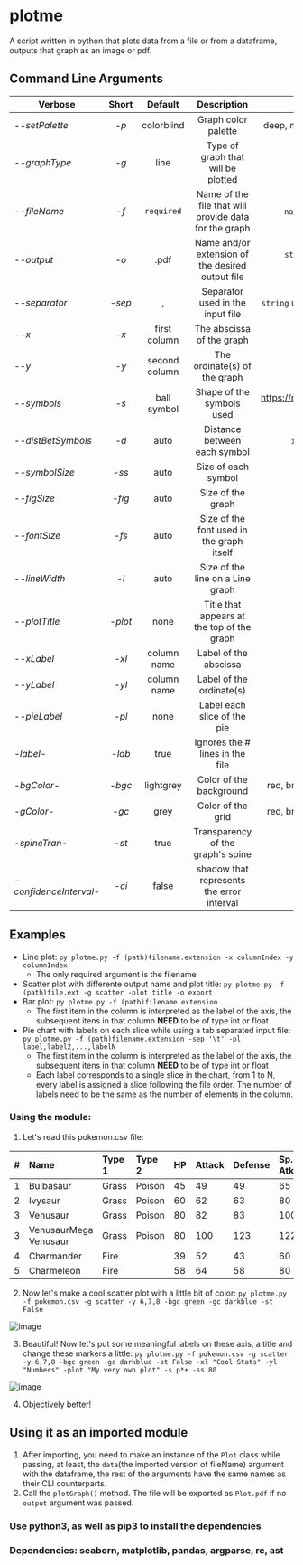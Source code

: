 # plotme
 A script written in python that plots data from a file or from a dataframe, outputs that graph as an image or pdf. 

## Command Line Arguments
| Verbose                | Short    | Default       | Description                                           | Valid Values                                                             |
|------------------------|:--------:|:-------------:|:-----------------------------------------------------:|:------------------------------------------------------------------------:|
| _--setPalette_         | _-p_     | colorblind    | Graph color palette                                   | deep, muted, pastel, bright, dark and colorblind                         |
| _--graphType_          | _-g_     | line          | Type of graph that will be plotted                    | line, scatter, pie and bar                                               |
| _--fileName_           | _-f_     | `required`    | Name of the file that will provide data for the graph | `name with or without path`.`extension`                                  |
| _--output_             | _-o_     | .pdf          | Name and/or extension of the desired output file      | `string` e.g. "outputFile.pdf", ".png" or "outputName"                   |
| _--separator_          | _-sep_   | ,             | Separator used in the input file                      | `string` use ' ' for names that contains \ or similar                    | 
| _--x_                  | _-x_     | first column  | The abscissa of the graph                             | `int`                                                                    |
| _--y_                  | _-y_     | second column | The ordinate(s) of the graph                          | `int`                                                                    |
| _--symbols_            | _-s_     | ball symbol   | Shape of the symbols used                             | https://matplotlib.org/3.1.0/api/markers_api.html (no separator between) |
| _--distBetSymbols_     | _-d_     | auto          | Distance between each symbol                          | `int`, `float`, `None`, `(int,int,int)` etc                              |
| _--symbolSize_         | _-ss_    | auto          | Size of each symbol                                   | `int` or `float`                                                         |
| _--figSize_            | _-fig_   | auto          | Size of the graph                                     | `float,float`                                                            |
| _--fontSize_           | _-fs_    | auto          | Size of the font used in the graph itself             | `int`                                                                    |
| _--lineWidth_          | _-l_     | auto          | Size of the line on a Line graph                      | `int` or `float`                                                         |
| _--plotTitle_          | _-plot_  | none          | Title that appears at the top of the graph            | `string`                                                                 |
| _--xLabel_             | _-xl_    | column name   | Label of the abscissa                                 | `string`                                                                 |
| _--yLabel_             | _-yl_    | column name   | Label of the ordinate(s)                              | `string`                                                                 |
| _--pieLabel_           | _-pl_    | none          | Label each slice of the pie                           | `string1,string2,...,stringN`                                            |
| _-label-_              | _-lab_   | true          |  Ignores the # lines in the file                      | `True` or `False`                                                        | 
| _-bgColor-_            | _-bgc_   | lightgrey     | Color of the background                               | red, brown, lightgrey, grey, black, crimson etc                          |
| _-gColor-_             | _-gc_    | grey          | Color of the grid                                     | red, brown, lightgrey, grey, black, crimson etc                          |
| _-spineTran-_          | _-st_    | true          | Transparency of the graph's spine                     | `True` or `False`                                                        |
| _-confidenceInterval-_ | _-ci_    | false         | shadow that represents the error interval             | `True` or `False`                                                        |

## Examples
 - Line plot: `py plotme.py -f (path)filename.extension -x columnIndex -y columnIndex`
    - The only required argument is the filename 
 - Scatter plot with differente output name and plot title: `py plotme.py -f (path)file.ext -g scatter -plot title -o export` 
 - Bar plot: `py plotme.py -f (path)filename.extension`
    - The first item in the column is interpreted as the label of the axis, the subsequent itens in that column **NEED** to be of type int or float
 - Pie chart with labels on each slice while using a tab separated input file: `py plotme.py -f (path)filename.extension -sep '\t' -pl label,label2,...,labelN`
    - The first item in the column is interpreted as the label of the axis, the subsequent itens in that column **NEED** to be of type int or float
    - Each label corresponds to a single slice in the chart, from 1 to N, every label is assigned a slice following the file order. The number of labels need to be the same as the number of elements in the column.
### Using the module:
 1. Let's read this pokemon.csv file:  

|#|Name|Type 1|Type 2|HP|Attack|Defense|Sp. Atk|Sp. Def|Speed|Generation|Legendary|  
|--|:---|:------|:------|:--|:------|:-------|:-------|:-------|:-----|:----------|:---------|  
| 1 |Bulbasaur|Grass|Poison|45|49|49|65|65|45|1|FALSE|  
|2|Ivysaur|Grass|Poison|60|62|63|80|80|60|1|FALSE|  
|3|Venusaur|Grass|Poison|80|82|83|100|100|80|1|FALSE|  
|3|VenusaurMega Venusaur|Grass|Poison|80|100|123|122|120|80|1|FALSE|  
|4|Charmander|Fire||39|52|43|60|50|65|1|FALSE|  
|5|Charmeleon|Fire||58|64|58|80|65|80|1|FALSE|  

 2. Now let's make a cool scatter plot with a little bit of color: 
 `py plotme.py -f pokemon.csv -g scatter -y 6,7,8 -bgc green -gc darkblue -st False`

![image](https://user-images.githubusercontent.com/57924116/113490775-c6737400-94a2-11eb-82b5-a576e0386568.png)

 3. Beautiful! Now let's put some meaningful labels on these axis, a title and change these markers a little: 
 `py plotme.py -f pokemon.csv -g scatter -y 6,7,8 -bgc green -gc darkblue -st False -xl "Cool Stats" -yl "Numbers" -plot "My very own plot" -s p*+ -ss 80`

![image](https://user-images.githubusercontent.com/57924116/113490953-c2942180-94a3-11eb-8e97-356096522775.png)

4. Objectively better! 

## Using it as an imported module

 1. After importing, you need to make an instance of the `Plot` class while passing, at least, the  `data`(the imported version of fileName) argument with the dataframe, the rest of the arguments have the same names as their CLI counterparts. 
 2. Call the `plotGraph()` method. The file will be exported as `Plot.pdf` if no `output` argument was passed.

### Use python3, as well as pip3 to install the dependencies

### Dependencies: seaborn, matplotlib, pandas, argparse, re, ast
